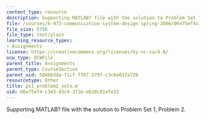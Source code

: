 ```yaml
---
content_type: resource
description: Supporting MATLAB? file with the solution to Problem Set 1, Problem 2.
file: /courses/6-973-communication-system-design-spring-2006/06e75ef4c343d3c43f3ee610c81efe32_ps1_problem2_soln.m
file_size: 5756
file_type: text/plain
learning_resource_types:
- Assignments
license: https://creativecommons.org/licenses/by-nc-sa/4.0/
ocw_type: OCWFile
parent_title: Assignments
parent_type: CourseSection
parent_uid: 504bb3da-f1cf-ff67-579f-c3c6a037a720
resourcetype: Other
title: ps1_problem2_soln.m
uid: 06e75ef4-c343-d3c4-3f3e-e610c81efe32
---
```

Supporting MATLAB? file with the solution to Problem Set 1, Problem 2.